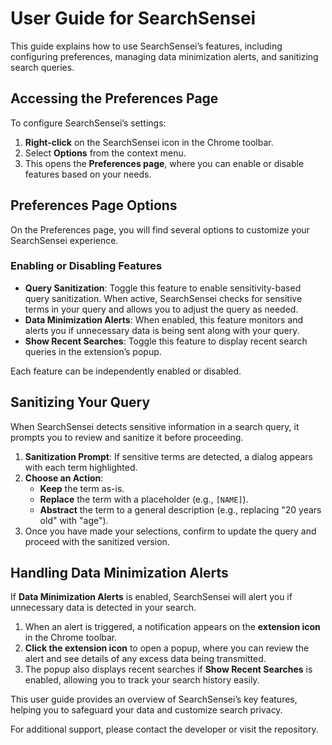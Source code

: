 # User Guide for SearchSensei

This guide explains how to use SearchSensei’s features, including configuring preferences, managing data minimization alerts, and sanitizing search queries.

## Accessing the Preferences Page

To configure SearchSensei’s settings:

1. **Right-click** on the SearchSensei icon in the Chrome toolbar.
2. Select **Options** from the context menu.
3. This opens the **Preferences page**, where you can enable or disable features based on your needs.

## Preferences Page Options

On the Preferences page, you will find several options to customize your SearchSensei experience.

### Enabling or Disabling Features

- **Query Sanitization**: Toggle this feature to enable sensitivity-based query sanitization. When active, SearchSensei checks for sensitive terms in your query and allows you to adjust the query as needed.
- **Data Minimization Alerts**: When enabled, this feature monitors and alerts you if unnecessary data is being sent along with your query.
- **Show Recent Searches**: Toggle this feature to display recent search queries in the extension’s popup.

Each feature can be independently enabled or disabled.

## Sanitizing Your Query

When SearchSensei detects sensitive information in a search query, it prompts you to review and sanitize it before proceeding.

1. **Sanitization Prompt**: If sensitive terms are detected, a dialog appears with each term highlighted.
2. **Choose an Action**:
   - **Keep** the term as-is.
   - **Replace** the term with a placeholder (e.g., `[NAME]`).
   - **Abstract** the term to a general description (e.g., replacing "20 years old" with "age").
3. Once you have made your selections, confirm to update the query and proceed with the sanitized version.

## Handling Data Minimization Alerts

If **Data Minimization Alerts** is enabled, SearchSensei will alert you if unnecessary data is detected in your search.

1. When an alert is triggered, a notification appears on the **extension icon** in the Chrome toolbar.
2. **Click the extension icon** to open a popup, where you can review the alert and see details of any excess data being transmitted.
3. The popup also displays recent searches if **Show Recent Searches** is enabled, allowing you to track your search history easily.

This user guide provides an overview of SearchSensei’s key features, helping you to safeguard your data and customize search privacy.

For additional support, please contact the developer or visit the repository.
